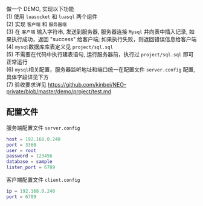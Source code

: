 做一个 DEMO, 实现以下功能    
(1) 使用 `luasocket` 和 `luasql` 两个组件    
(2) 实现 `客户端` 和 `服务器端`       
(3) 在 `客户端` 输入字符串, 发送到服务器, 服务器连接 `Mysql` 并向表中插入记录, 如果执行成功，返回 "success" 给客户端; 如果执行失败，则返回错误信息给客户端    
(4) `mysql`数据库库表定义见 `project/sql.sql`    
(5) 不需要在代码中执行建表语句, 运行服务器前，执行过 `project/sql.sql` 即可正常运行      
(6) `mysql`相关配置，服务器监听地址和端口统一在配置文件 `server.config` 配置, 具体字段详见下方    
(7) 验收要求详见 https://github.com/kinbei/NEO-private/blob/master/demo/project/test.md    

## 配置文件

服务端配置文件 `server.config`    
```lua
host = 192.168.0.240
port = 3360
user = root
password = 123456
database = sample
listen_port = 6789
```

客户端配置文件 `client.config`    
```lua
ip = 192.168.0.240
port = 6789
```

